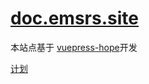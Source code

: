 # [doc.emsrs.site](https://doc.emsrs.site)

本站点基于 [vuepress-hope](https://theme-hope.vuejs.press/zh/)开发

[计划](/docs/about/README.md/#文档)
